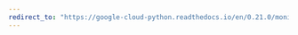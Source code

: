 ```yaml
---
redirect_to: "https://google-cloud-python.readthedocs.io/en/0.21.0/monitoring-resource.html"
---
```


